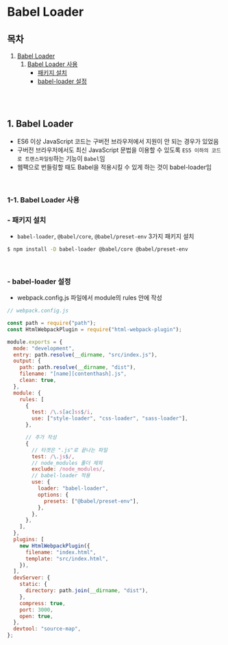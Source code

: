 # Babel Loader

## 목차

1. [Babel Loader](#1-babel-loader)
    1. [Babel Loader 사용](#1-1-babel-loader-사용)
        - [패키지 설치](#--패키지-설치)
        - [babel-loader 설정](#--babel-loader-설정)

<br/>
<br/>

## 1. Babel Loader

- ES6 이상 JavaScript 코드는 구버전 브라우저에서 지원이 안 되는 경우가 있었음
- 구버전 브라우저에서도 최신 JavaScript 문법을 이용할 수 있도록 `ES5 이하의 코드로 트랜스파일링`하는 기능이 `Babel`임
- 웹팩으로 번들링할 때도 Babel을 적용시킬 수 있게 하는 것이 babel-loader임

<br/>

### 1-1. Babel Loader 사용

### - 패키지 설치

- `babel-loader`, `@babel/core`, `@babel/preset-env` 3가지 패키지 설치

```bash
$ npm install -D babel-loader @babel/core @babel/preset-env
```

<br/>

### - babel-loader 설정

- webpack.config.js 파일에서 module의 rules 안에 작성

```js
// webpack.config.js

const path = require("path");
const HtmlWebpackPlugin = require("html-webpack-plugin");

module.exports = {
  mode: "development",
  entry: path.resolve(__dirname, "src/index.js"),
  output: {
    path: path.resolve(__dirname, "dist"),
    filename: "[name][contenthash].js",
    clean: true,
  },
  module: {
    rules: [
      {
        test: /\.s[ac]ss$/i,
        use: ["style-loader", "css-loader", "sass-loader"],
      },

      // 추가 작성
      {
        // 타겟은 ".js"로 끝나는 파일
        test: /\.js$/,
        // node_modules 폴더 제외
        exclude: /node_modules/,
        // babel-loader 적용
        use: {
          loader: "babel-loader",
          options: {
            presets: ["@babel/preset-env"],
          },
        },
      },
    ],
  },
  plugins: [
    new HtmlWebpackPlugin({
      filename: "index.html",
      template: "src/index.html",
    }),
  ],
  devServer: {
    static: {
      directory: path.join(__dirname, "dist"),
    },
    compress: true,
    port: 3000,
    open: true,
  },
  devtool: "source-map",
};

```